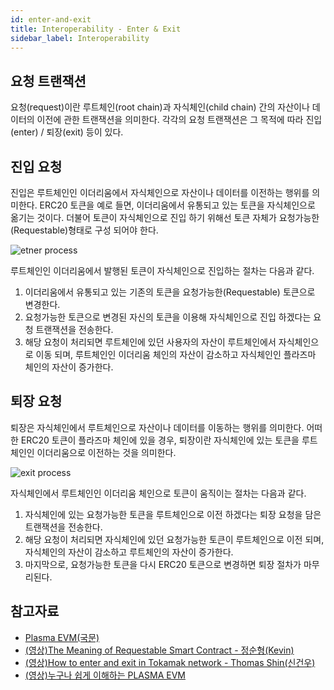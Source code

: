 ```yaml
---
id: enter-and-exit
title: Interoperability - Enter & Exit
sidebar_label: Interoperability
---
```


## 요청 트랜잭션
요청(request)이란 루트체인(root chain)과 자식체인(child chain) 간의 자산이나 데이터의 이전에 관한 트랜잭션을 의미한다. 각각의 요청 트랜잭션은 그 목적에 따라 진입(enter) / 퇴장(exit) 등이 있다.

## 진입 요청
진입은 루트체인인 이더리움에서 자식체인으로 자산이나 데이터를 이전하는 행위를 의미한다. ERC20 토큰을 예로 들면, 이더리움에서 유통되고 있는 토큰을 자식체인으로 옮기는 것이다. 더불어 토큰이 자식체인으로 진입 하기 위해선 토큰 자체가 요청가능한(Requestable)형태로 구성 되어야 한다.

![etner process](assets/learn_basic_enter.png)

루트체인인 이더리움에서 발행된 토큰이 자식체인으로 진입하는 절차는 다음과 같다.

1. 이더리움에서 유통되고 있는 기존의 토큰을 요청가능한(Requestable) 토큰으로 변경한다.
2. 요청가능한 토큰으로 변경된 자신의 토큰을 이용해 자식체인으로 진입 하겠다는 요청 트랜잭션을 전송한다.
3. 해당 요청이 처리되면 루트체인에 있던 사용자의 자산이 루트체인에서 자식체인으로 이동 되며, 루트체인인 이더리움 체인의 자산이 감소하고 자식체인인 플라즈마 체인의 자산이 증가한다.


## 퇴장 요청
퇴장은 자식체인에서 루트체인으로 자산이나 데이터를 이동하는 행위를 의미한다. 어떠한 ERC20 토큰이 플라즈마 체인에 있을 경우, 퇴장이란 자식체인에 있는 토큰을 루트체인인 이더리움으로 이전하는 것을 의미한다.

![exit process](assets/learn_basic_exit.png)

자식체인에서 루트체인인 이더리움 체인으로 토큰이 움직이는 절차는 다음과 같다.

1. 자식체인에 있는 요청가능한 토큰을 루트체인으로 이전 하겠다는 퇴장 요청을 담은 트랜잭션을 전송한다.
2. 해당 요청이 처리되면 자식체인에 있던 요청가능한 토큰이 루트체인으로 이전 되며, 자식체인의 자산이 감소하고 루트체인의 자산이 증가한다.
3. 마지막으로, 요청가능한 토큰을 다시 ERC20 토큰으로 변경하면 퇴장 절차가 마무리된다.

## 참고자료
- [Plasma EVM(국문)](https://onther-tech.github.io/papers/tech-paper-kr.pdf)
- [(영상)The Meaning of Requestable Smart Contract - 정순형(Kevin)](https://youtu.be/WQb008UBhiU)
- [(영상)How to enter and exit in Tokamak network - Thomas Shin(신건우)](https://youtu.be/Zv-Pr3Lx6n4)
- [(영상)누구나 쉽게 이해하는 PLASMA EVM](https://youtu.be/qWovBjf5wXI)
